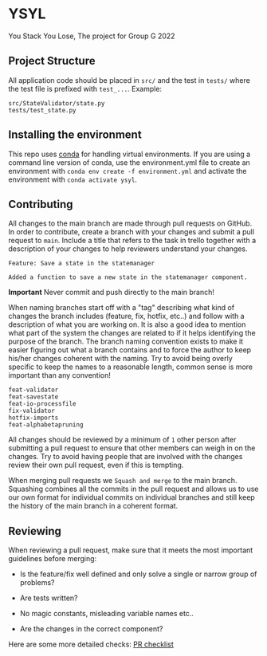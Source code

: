 # YSYL

You Stack You Lose, The project for Group G 2022
## Project Structure
All application code should be placed in `src/` and the test in `tests/` where
the test file is prefixed with `test_...`. Example:

```
src/StateValidator/state.py
tests/test_state.py
```

## Installing the environment
This repo uses [conda](https://docs.conda.io/projects/conda/en/latest/user-guide/getting-started.html)
for handling virtual environments. If you are using a command line version of
conda, use the environment.yml file to create an environment with `conda env
create -f environment.yml` and activate the environment with `conda activate
ysyl`.

## Contributing

All changes to the main branch are made through pull requests on GitHub. In
order to contribute, create a branch with your changes and submit a pull request
to `main`. Include a title that refers to the task in trello together with a
description of your changes to help reviewers understand your changes.

```
Feature: Save a state in the statemanager

Added a function to save a new state in the statemanager component. 
```

**Important** Never commit and push directly to the main branch!

When naming branches start off with a "tag" describing what kind of changes the
branch includes (feature, fix, hotfix, etc..) and follow with a
description of what you are working on. It is also a good idea to mention what
part of the system the changes are related to if it helps identifying the purpose
of the branch. The branch naming convention exists to make it easier figuring
out what a branch contains and to force the author to keep his/her changes
coherent with the naming. Try to avoid being overly specific to keep the names
to a reasonable length, common sense is more important than any convention!

```
feat-validator
feat-savestate
feat-io-processfile
fix-validator
hotfix-imports
feat-alphabetapruning

```

All changes should be reviewed by a minimum of `1` other person after submitting
a pull request to ensure that other members can weigh in on the changes. Try to
avoid having people that are involved with the changes review their own pull
request, even if this is tempting.

When merging pull requests we `Squash and merge` to the main branch. Squashing
combines all the commits in the pull request and allows us to use our own format
for individual commits on individual branches and still keep the history of the
main branch in a coherent format.

## Reviewing
When reviewing a pull request, make sure that it meets the most important
guidelines before merging:

- Is the feature/fix well defined and only solve a single or narrow group of
problems?

- Are tests written?

- No magic constants, misleading variable names etc..

- Are the changes in the correct component?

Here are some more detailed checks: 
[PR checklist](https://devchecklists.com/pull-requests-checklist/)

